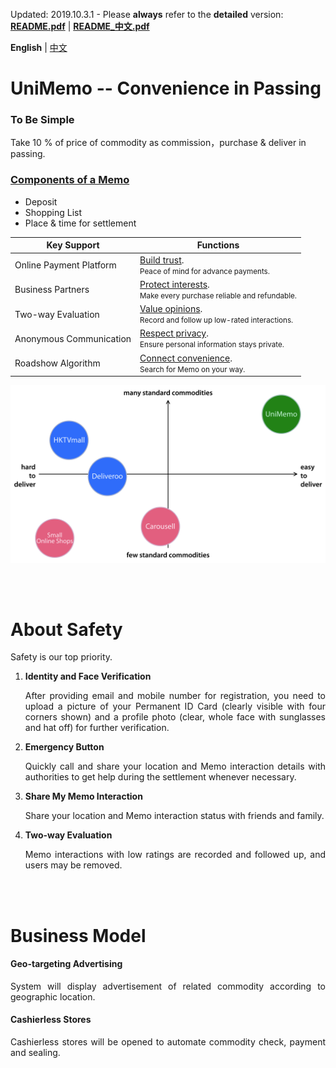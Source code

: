 Updated: 2019.10.3.1&nbsp;-&nbsp;Please <b>always</b> refer to the **detailed** version: **[README.pdf](https://github.com/xemexpress/UniMemo/blob/master/exported/README/README.pdf)** | **[README_中文.pdf](https://github.com/xemexpress/UniMemo/blob/master/exported/README/README_Chinese.pdf)**

**English** | [中文](https://github.com/xemexpress/UniMemo/blob/master/README_Chinese.md)

# UniMemo -- Convenience in Passing

### To Be Simple

Take 10 % of price of commodity as commission，purchase & deliver in passing.

### <u>Components of a Memo</u>

- Deposit
- Shopping List
- Place & time for settlement

| Key Support                                                  | Functions                                                    |
| ------------------------------------------------------------ | ------------------------------------------------------------ |
| <div style="white-space: nowrap;">Online Payment Platform</div> | <u>Build trust</u>.<div><small>Peace of mind for advance payments.</small></div> |
| <div style="white-space: nowrap;">Business Partners</div>    | <u>Protect interests</u>.<div><small>Make every purchase reliable and refundable.</small></div> |
| <div style="white-space: nowrap;">Two-way Evaluation</div>   | <u>Value opinions</u>.<div><small>Record and follow up low-rated interactions.</small></div> |
| <div style="white-space: nowrap;">Anonymous Communication</div> | <u>Respect privacy</u>.<div><small>Ensure personal information stays private.</small></div> |
| <div style="white-space: nowrap;">Roadshow Algorithm</div>   | <u>Connect convenience</u>.<div><small>Search for Memo on your way.</small></div> |

![Positioning](https://raw.githubusercontent.com/xemexpress/UniMemo/master/exported/README/Positioning.jpg)

<br/><br/>

# About Safety

Safety is our top priority.

1. **Identity and Face Verification**

   <div style="text-align: justify;">After providing email and mobile number for registration, you need to upload a picture of your Permanent ID Card (clearly visible with four corners shown) and a profile photo (clear, whole face with sunglasses and hat off) for further verification.</div>

2. **Emergency Button**

   <div style="text-align: justify;">Quickly call and share your location and Memo interaction details with authorities to get help during the settlement whenever necessary.</div>

3. **Share My Memo Interaction**

   <div style="text-align: justify;">Share your location and Memo interaction status with friends and family.</div>

4. **Two-way Evaluation**

   <div style="text-align: justify;">Memo interactions with low ratings are recorded and followed up, and users may be removed.</div>

<br/><br/>

# Business Model

#### Geo-targeting Advertising

<div style="text-align: justify;">
System will display advertisement of related commodity according to geographic location.
</div>



#### Cashierless Stores

<div style="text-align: justify;">
Cashierless stores will be opened to automate commodity check, payment and sealing.
</div>

